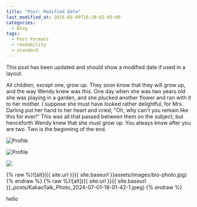 ```yaml
---
title: "Post: Modified Date"
last_modified_at: 2016-03-09T16:20:02-05:00
categories:
  - Blog
tags:
  - Post Formats
  - readability
  - standard
---
```


This post has been updated and should show a modified date if used in a layout.

All children, except one, grow up. They soon know that they will grow up, and the way Wendy knew was this. One day when she was two years old she was playing in a garden, and she plucked another flower and ran with it to her mother. I suppose she must have looked rather delightful, for Mrs. Darling put her hand to her heart and cried, "Oh, why can't you remain like this for ever!" This was all that passed between them on the subject, but henceforth Wendy knew that she must grow up. You always know after you are two. Two is the beginning of the end.

![Profile](/page/_posts/KakaoTalk_Photo_2024-07-01-18-01-42-1.jpeg)

![Profile](page/assets/images/bio-photo.jpg)

<img src="/page/assets/images/bio-photo.jpg">

{% raw %}![alt]({{ site.url }}{{ site.baseurl }}assets/images/bio-photo.jpg) {% endraw %}
{% raw %}![alt]({{ site.url }}{{ site.baseurl }}_posts/KakaoTalk_Photo_2024-07-01-18-01-42-1.jpeg) {% endraw %}

hello